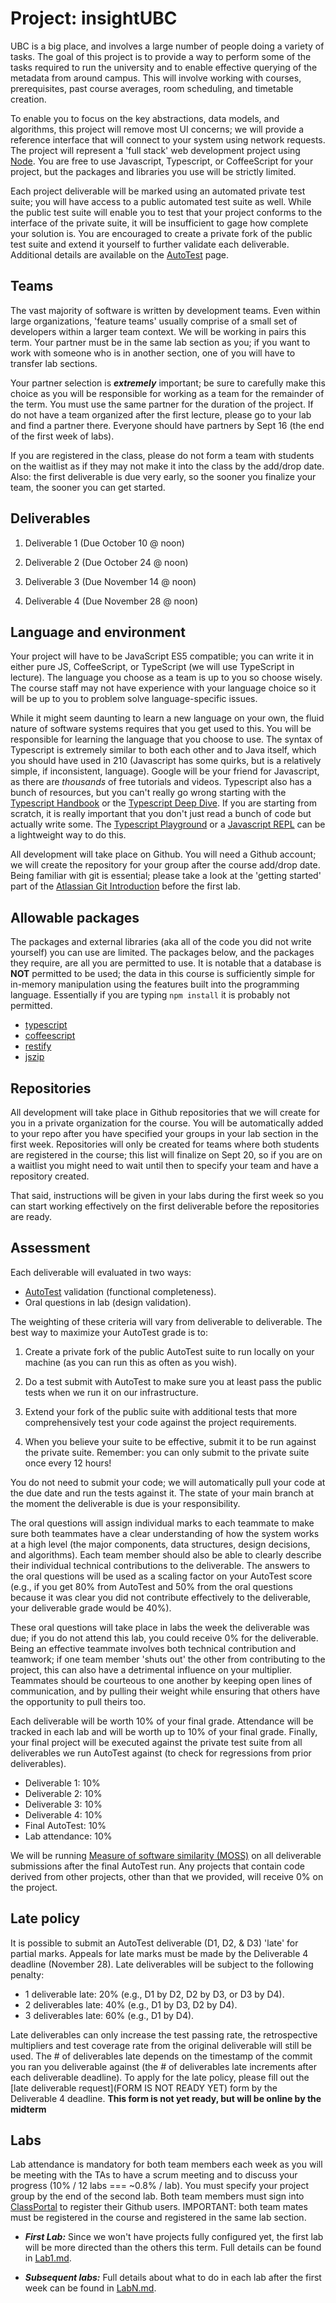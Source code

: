 # Project: insightUBC

UBC is a big place, and involves a large number of people doing a variety of tasks. The goal of this project is to provide a way to perform some of the tasks required to run the university and to enable effective querying of the metadata from around campus. This will involve working with courses, prerequisites, past course averages, room scheduling, and timetable creation.

To enable you to focus on the key abstractions, data models, and algorithms, this project will remove most UI concerns; we will provide a reference interface that will connect to your system using network requests. The project will represent a 'full stack' web development project using [Node](https://nodejs.org). You are free to use Javascript, Typescript, or CoffeeScript for your project, but the packages and libraries you use will be strictly limited.

Each project deliverable will be marked using an automated private test suite; you will have access to a public automated test suite as well. While the public test suite will enable you to test that your project conforms to the interface of the private suite, it will be insufficient to gage how complete your solution is. You are encouraged to create a private fork of the public test suite and extend it yourself to further validate each deliverable. Additional details are available on the [AutoTest](project/AutoTest.md) page.

## Teams

The vast majority of software is written by development teams. Even within large organizations, 'feature teams' usually comprise of a small set of developers within a larger team context. We will be working in pairs this term. Your partner must be in the same lab section as you; if you want to work with someone who is in another section, one of you will have to transfer lab sections.

Your partner selection is ***extremely*** important; be sure to carefully make this choice as you will be responsible for working as a team for the remainder of the term. You must use the same partner for the duration of the project. If do not have a team organized after the first lecture, please go to your lab and find a partner there. Everyone should have partners by Sept 16 (the end of the first week of labs). 

If you are registered in the class, please do not form a team with students on the waitlist as if they may not make it into the class by the add/drop date. Also: the first deliverable is due very early, so the sooner you finalize your team, the sooner you can get started.

## Deliverables

1. Deliverable 1 (Due October 10 @ noon)

1. Deliverable 2 (Due October 24 @ noon)

1. Deliverable 3 (Due November 14 @ noon)

1. Deliverable 4 (Due November 28 @ noon)

## Language and environment

Your project will have to be JavaScript ES5 compatible; you can write it in either pure JS, CoffeeScript, or TypeScript (we will use TypeScript in lecture). The language you choose as a team is up to you so choose wisely. The course staff may not have experience with your language choice so it will be up to you to problem solve language-specific issues.

While it might seem daunting to learn a new language on your own, the fluid nature of software systems requires that you get used to this. You will be responsible for learning the language that you choose to use. The syntax of Typescript is extremely similar to both each other and to Java itself, which you should have used in 210 (Javascript has some quirks, but is a relatively simple, if inconsistent, language).  Google will be your friend for Javascript, as there are _thousands_ of free tutorials and videos. Typescript also has a bunch of resources, but you can't really go wrong starting with the [Typescript Handbook](http://www.typescriptlang.org/docs/handbook/basic-types.html) or the [Typescript Deep Dive](https://basarat.gitbooks.io/typescript/content/docs/getting-started.html). If you are starting from scratch, it is really important that you don't just read a bunch of code but actually write some. The [Typescript Playground](http://www.typescriptlang.org/play/index.html) or a [Javascript REPL](https://repl.it/languages/javascript) can be a lightweight way to do this.

All development will take place on Github. You will need a Github account; we will create the repository for your group after the course add/drop date. Being familiar with git is essential; please take a look at the 'getting started' part of the [Atlassian Git Introduction](https://www.atlassian.com/git/tutorials/setting-up-a-repository) before the first lab.

## Allowable packages

The packages and external libraries (aka all of the code you did not write yourself) you can use are limited. The packages below, and the packages they require, are all you are permitted to use. It is notable that a database is **NOT** permitted to be used; the data in this course is sufficiently simple for in-memory manipulation using the features built into the programming language. Essentially if you are typing ```npm install``` it is probably not permitted.

* [typescript](https://www.npmjs.com/package/typescript)
* [coffeescript](https://www.npmjs.com/package/coffee-script)
* [restify](https://www.npmjs.com/package/restify)
* [jszip](https://www.npmjs.com/package/jszip)

## Repositories

All development will take place in Github repositories that we will create for you in a private organization for the course. You will be automatically added to your repo after you have specified your groups in your lab section in the first week. Repositories will only be created for teams where both students are registered in the course; this list will finalize on Sept 20, so if you are on a waitlist you might need to wait until then to specify your team and have a repository created.

That said, instructions will be given in your labs during the first week so you can start working effectively on the first deliverable before the repositories are ready.

## Assessment

Each deliverable will evaluated in two ways:

* [AutoTest](AutoTest.md) validation (functional completeness).
* Oral questions in lab (design validation).

The weighting of these criteria will vary from deliverable to deliverable. The best way to maximize your AutoTest grade is to:

1. Create a private fork of the public AutoTest suite to run locally on your machine (as you can run this as often as you wish). 

1. Do a test submit with AutoTest to make sure you at least pass the public tests when we run it on our infrastructure.

1. Extend your fork of the public suite with additional tests that more comprehensively test your code against the project requirements.

1. When you believe your suite to be effective, submit it to be run against the private suite. Remember: you can only submit to the private suite once every 12 hours!

You do not need to submit your code; we will automatically pull your code at the due date and run the tests against it. The state of your main branch at the moment the deliverable is due is your responsibility.

The oral questions will assign individual marks to each teammate to make sure both teammates have a clear understanding of how the system works at a high level (the major components, data structures, design decisions, and algorithms). Each team member should also be able to clearly describe their individual technical contributions to the deliverable. The answers to the oral questions will be used as a scaling factor on your AutoTest score (e.g., if you get 80% from AutoTest and 50% from the oral questions because it was clear you did not contribute effectively to the deliverable, your deliverable grade would be 40%). 

These oral questions will take place in labs the week the deliverable was due; if you do not attend this lab, you could receive 0% for the deliverable. Being an effective teammate involves both technical contribution and teamwork; if one team member 'shuts out' the other from contributing to the project, this can also have a detrimental influence on your multiplier. Teammates should be courteous to one another by keeping open lines of communication, and by pulling their weight while ensuring that others have the opportunity to pull theirs too.

Each deliverable will be worth 10% of your final grade. Attendance will be tracked in each lab and will be worth up to 10% of your final grade. Finally, your final project will be executed against the private test suite from all deliverables we run AutoTest against (to check for regressions from prior deliverables).

* Deliverable 1: 10%
* Deliverable 2: 10%
* Deliverable 3: 10%
* Deliverable 4: 10%
* Final AutoTest: 10%
* Lab attendance: 10%

We will be running [Measure of software similarity (MOSS)](https://theory.stanford.edu/~aiken/moss/) on all deliverable submissions after the final AutoTest run. Any projects that contain code derived from other projects, other than that we provided, will receive 0% on the project.


## Late policy

It is possible to submit an AutoTest deliverable (D1, D2, & D3) 'late' for partial marks. Appeals for late marks must be made by the Deliverable 4 deadline (November 28). Late deliverables will be subject to the following penalty:

* 1 deliverable late: 20% (e.g., D1 by D2, D2 by D3, or D3 by D4).
* 2 deliverables late: 40% (e.g., D1 by D3, D2 by D4).
* 3 deliverables late: 60% (e.g., D1 by D4).

Late deliverables can only increase the test passing rate, the retrospective multipliers and test coverage rate from the original deliverable will still be used. The # of deliverables late depends on the timestamp of the commit you ran you deliverable against (the # of deliverables late increments after each deliverable deadline). To apply for the late policy, please fill out the [late deliverable request](FORM IS NOT READY YET) form by the Deliverable 4 deadline. **This form is not yet ready, but will be online by the midterm**


## Labs

Lab attendance is mandatory for both team members each week as you will be meeting with the TAs to have a scrum meeting and to discuss your progress (10% / 12 labs === ~0.8% / lab). You must specify your project group by the end of the second lab. Both team members must sign into [ClassPortal](http://skaha.cs.ubc.ca:8020) to register their Github users. IMPORTANT: both team mates must be registered in the course and registered in the same lab section.

* ***First Lab:*** Since we won't have projects fully configured yet, the first lab will be more directed than the others this term. Full details can be found in [Lab1.md](Lab1.md).

* ***Subsequent labs:*** Full details about what to do in each lab after the first week can be found in [LabN.md](LabN.md).

<!--
## Bootstrap implementation

We have created a bootstrap project for you but you will not be able to access it until during the second week of labs, after you have specified your project team. Once the project is configured, Github should send you email inviting you to your team's repository.
-->

